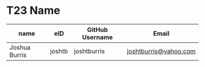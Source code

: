 # T23 Name

| name | eID | GitHub Username | Email |
|------|-----|-----------------|-------|
|Joshua Burris|joshtb|joshtburris|joshtburris@yahoo.com|
